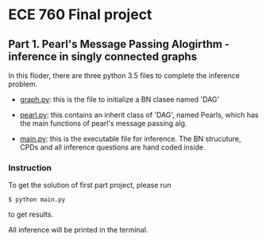 # ECE 760 Final project

## Part 1. Pearl's Message Passing Alogirthm - inference in singly connected graphs

In this floder, there are three python 3.5 files to complete the inference problem.

* [graph.py](https://github.com/TianqiLi7398/ece760/tree/master/project/graph.py): this is the file to initialize a BN clasee named 'DAG'
* [pearl.py](https://github.com/TianqiLi7398/ece760/blob/master/project/pearl.py): this contains an inherit class of 'DAG', named Pearls, which has the main functions of pearl's message passing alg.

* [main.py](https://github.com/TianqiLi7398/ece760/blob/master/project/main.py): this is the executable file for inference. The BN strucuture, CPDs and all inference questions are hand coded inside.

### Instruction
To get the solution of first part project, please run
```
$ python main.py
```
to get results.

All inference will be printed in the terminal.


